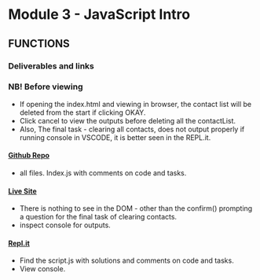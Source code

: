 # Module 3 - JavaScript Intro 
## FUNCTIONS

### Deliverables and links

### **NB! Before viewing**
- If opening the index.html and viewing in browser, the contact list will be deleted from the start if clicking OKAY.
- Click cancel to view the outputs before deleting all the contactList.
- Also, The final task - clearing all contacts, does not output properly if running console in VSCODE, it is better seen in the REPL.it.

#### [Github Repo](https://github.com/ArnaVala/JS-functions)
- all files. Index.js with comments on code and tasks.

#### [Live Site](https://av-js-functions.netlify.app/)
- There is nothing to see in the DOM - other than the confirm() prompting a question for the final task of clearing contacts.
- inspect console for outputs.

#### [Repl.it](https://replit.com/@ArnaVala/JS-functions#index.js)
- Find the script.js with solutions and comments on code and tasks.
- View console.



